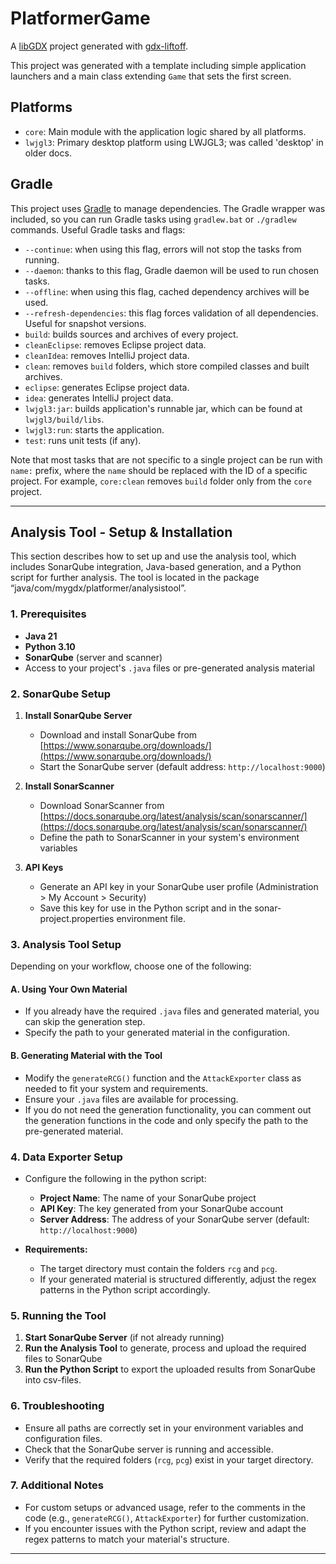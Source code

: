 # PlatformerGame

A [libGDX](https://libgdx.com/) project generated with [gdx-liftoff](https://github.com/libgdx/gdx-liftoff).

This project was generated with a template including simple application launchers and a main class extending `Game` that sets the first screen.

## Platforms

- `core`: Main module with the application logic shared by all platforms.
- `lwjgl3`: Primary desktop platform using LWJGL3; was called 'desktop' in older docs.

## Gradle

This project uses [Gradle](https://gradle.org/) to manage dependencies.
The Gradle wrapper was included, so you can run Gradle tasks using `gradlew.bat` or `./gradlew` commands.
Useful Gradle tasks and flags:

- `--continue`: when using this flag, errors will not stop the tasks from running.
- `--daemon`: thanks to this flag, Gradle daemon will be used to run chosen tasks.
- `--offline`: when using this flag, cached dependency archives will be used.
- `--refresh-dependencies`: this flag forces validation of all dependencies. Useful for snapshot versions.
- `build`: builds sources and archives of every project.
- `cleanEclipse`: removes Eclipse project data.
- `cleanIdea`: removes IntelliJ project data.
- `clean`: removes `build` folders, which store compiled classes and built archives.
- `eclipse`: generates Eclipse project data.
- `idea`: generates IntelliJ project data.
- `lwjgl3:jar`: builds application's runnable jar, which can be found at `lwjgl3/build/libs`.
- `lwjgl3:run`: starts the application.
- `test`: runs unit tests (if any).

Note that most tasks that are not specific to a single project can be run with `name:` prefix, where the `name` should be replaced with the ID of a specific project.
For example, `core:clean` removes `build` folder only from the `core` project.

---

## Analysis Tool \- Setup & Installation

This section describes how to set up and use the analysis tool, which includes SonarQube integration, Java-based generation, and a Python script for further analysis. The tool is located in the package “java/com/mygdx/platformer/analysistool”.

### 1\. Prerequisites

- **Java 21**
- **Python 3.10**
- **SonarQube** (server and scanner)
- Access to your project's `.java` files or pre-generated analysis material

### 2\. SonarQube Setup

1. **Install SonarQube Server**

    - Download and install SonarQube from [https://www.sonarqube.org/downloads/](https://www.sonarqube.org/downloads/)
    - Start the SonarQube server (default address: `http://localhost:9000`)



2. **Install SonarScanner**

    - Download SonarScanner from [https://docs.sonarqube.org/latest/analysis/scan/sonarscanner/](https://docs.sonarqube.org/latest/analysis/scan/sonarscanner/)
    - Define the path to SonarScanner in your system's environment variables



3. **API Keys**

    - Generate an API key in your SonarQube user profile (Administration \> My Account \> Security)
    - Save this key for use in the Python script and in the sonar-project.properties environment file.

### 3\. Analysis Tool Setup

Depending on your workflow, choose one of the following:

#### A. Using Your Own Material

- If you already have the required `.java` files and generated material, you can skip the generation step.
- Specify the path to your generated material in the configuration.

#### B. Generating Material with the Tool

- Modify the `generateRCG()` function and the `AttackExporter` class as needed to fit your system and requirements.
- Ensure your `.java` files are available for processing.
- If you do not need the generation functionality, you can comment out the generation functions in the code and only specify the path to the pre-generated material.

### 4\. Data Exporter Setup

- Configure the following in the python script:

    - **Project Name**: The name of your SonarQube project
    - **API Key**: The key generated from your SonarQube account
    - **Server Address**: The address of your SonarQube server (default: `http://localhost:9000`)


- **Requirements:**

    - The target directory must contain the folders `rcg` and `pcg`.
    - If your generated material is structured differently, adjust the regex patterns in the Python script accordingly.

### 5\. Running the Tool

1. **Start SonarQube Server** (if not already running)
2. **Run the Analysis Tool** to generate, process and upload the required files to SonarQube
3. **Run the Python Script** to export the uploaded results from SonarQube into csv-files.

### 6\. Troubleshooting

- Ensure all paths are correctly set in your environment variables and configuration files.
- Check that the SonarQube server is running and accessible.
- Verify that the required folders (`rcg`, `pcg`) exist in your target directory.

### 7\. Additional Notes

- For custom setups or advanced usage, refer to the comments in the code (e.g., `generateRCG()`, `AttackExporter`) for further customization.
- If you encounter issues with the Python script, review and adapt the regex patterns to match your material's structure.

---

